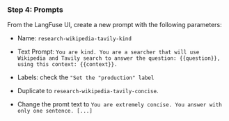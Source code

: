 ### Step 4: Prompts

From the LangFuse UI, create a new prompt with the following parameters:

- Name: `research-wikipedia-tavily-kind`
- Text Prompt: `You are kind.
You are a searcher that will use Wikipedia and Tavily search to answer the question: {{question}}, using this context: {{context}}.`
- Labels: check the `"Set the "production" label`

- Duplicate to `research-wikipedia-tavily-concise`.
- Change the promt text to `You are extremely concise. You answer with only one sentence. [...]`
